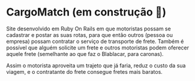 # CargoMatch (em construção 🚧)
Site desenvolvido em Ruby On Rails em que motoristas possam se cadastrar e postar as suas rotas, para que então outros (pessoa ou empresa) possam contratar o serviço de transporte de frete. Também é possível que alguém solicite um frete e outros motoristas podem oferecer aquele frete (semelhante ao que faz o Blablacar, para caronas).

Assim o motorista aproveita um trajeto que já faria, reduz o custo da sua viagem, e o contratante do frete consegue fretes mais baratos.

